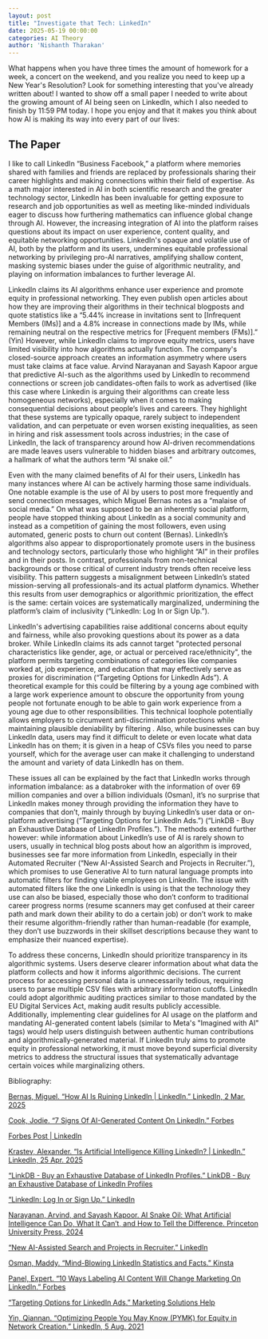 ```yaml
---
layout: post
title: "Investigate that Tech: LinkedIn"
date: 2025-05-19 00:00:00
categories: AI Theory
author: 'Nishanth Tharakan'
---
```


<script type="text/x-mathjax-config">
MathJax.Hub.Config({
tex2jax: {
inlineMath: [ ['$','$'], ["\$$","\$$"] ],
processEscapes: true
}
});
</script>

<script type="text/javascript" charset="utf-8"
src="https://cdn.mathjax.org/mathjax/latest/MathJax.js?config=TeX-AMS-MML_HTMLorMML,
https://vincenttam.github.io/javascripts/MathJaxLocal.js"></script>

What happens when you have three times the amount of homework for a week, a concert on the weekend, and you realize you need to keep up a New Year's Resolution? Look for something interesting that you've already written about! I wanted to show off a small paper I needed to write about the growing amount of AI being seen on LinkedIn, which I also needed to finish by 11:59 PM today. I hope you enjoy and that it makes you think about how AI is making its way into every part of our lives:

## The Paper

I like to call LinkedIn “Business Facebook,” a platform where memories shared with families and friends are replaced by professionals sharing their career highlights and making connections within their field of expertise. As a math major interested in AI in both scientific research and the greater technology sector, LinkedIn has been invaluable for getting exposure to research and job opportunities as well as meeting like-minded individuals eager to discuss how furthering mathematics can influence global change through AI. However, the increasing integration of AI into the platform raises questions about its impact on user experience, content quality, and equitable networking opportunities. LinkedIn's opaque and volatile use of AI, both by the platform and its users, undermines equitable professional networking by privileging pro-AI narratives, amplifying shallow content, masking systemic biases under the guise of algorithmic neutrality, and playing on information imbalances to further leverage AI.

LinkedIn claims its AI algorithms enhance user experience and promote equity in professional networking. They even publish open articles about how they are improving their algorithms in their technical blogposts and quote statistics like a “5.44% increase in invitations sent to [Infrequent Members (IMs)] and a 4.8% increase in connections made by IMs, while remaining neutral on the respective metrics for [Frequent members (FMs)].” (Yin) However, while LinkedIn claims to improve equity metrics, users have limited visibility into how algorithms actually function. The company's closed-source approach creates an information asymmetry where users must take claims at face value. Arvind Narayanan and Sayash Kapoor argue that predictive AI-such as the algorithms used by LinkedIn to recommend connections or screen job candidates-often fails to work as advertised (like this case where Linkedin is arguing their algorithms can create less homogeneous networks),  especially when it comes to making consequential decisions about people’s lives and careers. They highlight that these systems are typically opaque, rarely subject to independent validation, and can perpetuate or even worsen existing inequalities, as seen in hiring and risk assessment tools across industries; in the case of LinkedIn, the lack of transparency around how AI-driven recommendations are made leaves users vulnerable to hidden biases and arbitrary outcomes, a hallmark of what the authors term “AI snake oil.”
	
Even with the many claimed benefits of AI for their users, LinkedIn has many instances where AI can be actively harming those same individuals. One notable example is the use of AI by users to post more frequently and send connection messages, which Miguel Bernas notes as a “malaise of social media.” On what was supposed to be an inherently social platform, people have stopped thinking about LinkedIn as a social community and instead as a competition of gaining the most followers, even using automated, generic posts to churn out content (Bernas). LinkedIn’s algorithms also appear to disproportionately promote users in the business and technology sectors, particularly those who highlight “AI” in their profiles and in their posts. In contrast, professionals from non-technical backgrounds or those critical of current industry trends often receive less visibility. This pattern suggests a misalignment between LinkedIn’s stated mission-serving all professionals-and its actual platform dynamics. Whether this results from user demographics or algorithmic prioritization, the effect is the same: certain voices are systematically marginalized, undermining the platform’s claim of inclusivity (“LinkedIn: Log In or Sign Up.”).

LinkedIn's advertising capabilities raise additional concerns about equity and fairness, while also provoking questions about its power as a data broker. While LinkedIn claims its ads cannot target "protected personal characteristics like gender, age, or actual or perceived race/ethnicity", the platform permits targeting combinations of categories like companies worked at, job experience, and education that may effectively serve as proxies for discrimination (“Targeting Options for LinkedIn Ads”). A theoretical example for this could be filtering by a young age combined with a large work experience amount to obscure the opportunity from young people not fortunate enough to be able to gain work experience from a  young age due to other responsibilities. This technical loophole potentially allows employers to circumvent anti-discrimination protections while maintaining plausible deniability by filtering . Also, while businesses can buy LinkedIn data, users may find it difficult to delete or even locate what data LinkedIn has on them; it is given in a heap of CSVs files you need to parse yourself, which for the average user can make it challenging to understand the amount and variety of data LinkedIn has on them.

These issues all can be explained by the fact that LinkedIn works through information imbalance: as a databroker with the information of over 69 million companies and over a billion individuals (Osman), it’s no surprise that LinkedIn makes money through providing the information they have to companies that don’t, mainly through by buying LinkedIn’s user data or on-platform advertising (“Targeting Options for LinkedIn Ads.”) (“LinkDB - Buy an Exhaustive Database of LinkedIn Profiles.”). The methods extend further however: while information about LinkedIn’s use of AI is rarely shown to users, usually in technical blog posts about how an algorithm is improved, businesses see far more information from LinkedIn, especially in their Automated Recruiter (“New AI-Assisted Search and Projects in Recruiter.”), which promises to use Generative AI to turn natural language prompts into automatic filters for finding viable employees on LinkedIn. The issue with automated filters like the one LinkedIn is using is that the technology they use can also be biased, especially those who don’t conform to traditional career progress norms (resume scanners may get confused at their career path and mark down their ability to do a certain job) or don’t work to make their resume algorithm-friendly rather than human-readable (for example, they don’t use buzzwords in their skillset descriptions because they want to emphasize their nuanced expertise).

To address these concerns, LinkedIn should prioritize transparency in its algorithmic systems. Users deserve clearer information about what data the platform collects and how it informs algorithmic decisions. The current process for accessing personal data is unnecessarily tedious, requiring users to parse multiple CSV files with arbitrary information cutoffs. LinkedIn could adopt algorithmic auditing practices similar to those mandated by the EU Digital Services Act, making audit results publicly accessible. Additionally, implementing clear guidelines for AI usage on the platform and mandating AI-generated content labels (similar to Meta's "Imagined with AI" tags) would help users distinguish between authentic human contributions and algorithmically-generated material. If LinkedIn truly aims to promote equity in professional networking, it must move beyond superficial diversity metrics to address the structural issues that systematically advantage certain voices while marginalizing others. 

Bibliography:

<a href="https://www.LinkedIn.com/pulse/how-ai-ruining-LinkedIn-miguel-bernas-extgc/">Bernas, Miguel. “How AI Is Ruining LinkedIn | LinkedIn.” LinkedIn, 2 Mar. 2025</a>

<a href="https://www.forbes.com/sites/jodiecook/2025/03/20/7-signs-of-ai-generated-content-on-LinkedIn/">Cook, Jodie. “7 Signs Of AI-Generated Content On LinkedIn.” Forbes</a>

<a href="https://www.LinkedIn.com/posts/forbes-magazine_garbage-in-garbage-out-perplexity-spreads-activity-7212182947787886592-Eyx2/">Forbes Post | LinkedIn</a>

<a href="https://www.LinkedIn.com/pulse/artificial-intelligence-killing-LinkedIn-alexander-krastev--fotff/">Krastev, Alexander. “Is Artificial Intelligence Killing LinkedIn? | LinkedIn.” LinkedIn, 25 Apr. 2025</a>

<a href="https://nubela.co/proxycurl/linkdb">“LinkDB - Buy an Exhaustive Database of LinkedIn Profiles.” LinkDB - Buy an Exhaustive Database of LinkedIn Profiles</a>

<a href="https://www.LinkedIn.com/">“LinkedIn: Log In or Sign Up.” LinkedIn</a>

<a href="https://www.amazon.com/AI-Snake-Oil-Artificial-Intelligence/dp/069122144X">Narayanan, Arvind, and Sayash Kapoor. AI Snake Oil: What Artificial Intelligence Can Do, What It Can’t, and How to Tell the Difference. Princeton University Press, 2024</a>

<a href="https://business.LinkedIn.com/talent-solutions/ai-assisted-search-and-projects">“New AI-Assisted Search and Projects in Recruiter.” LinkedIn</a>

<a href="https://kinsta.com/blog/LinkedIn-statistics/">Osman, Maddy. “Mind-Blowing LinkedIn Statistics and Facts.” Kinsta</a>

<a href="https://www.forbes.com/councils/forbesagencycouncil/2024/08/01/10-ways-labeling-ai-content-will-change-marketing-on-LinkedIn/">Panel, Expert. “10 Ways Labeling AI Content Will Change Marketing On LinkedIn.” Forbes</a>

<a href="https://www.LinkedIn.com/help/lms/answer/a424655">“Targeting Options for LinkedIn Ads.” Marketing Solutions Help</a>

<a href="https://www.LinkedIn.com/blog/engineering/member-customer-experience/optimizing-pymk-for-equity-in-network-creation">Yin, Qiannan. “Optimizing People You May Know (PYMK) for Equity in Network Creation.” LinkedIn, 5 Aug. 2021</a>


